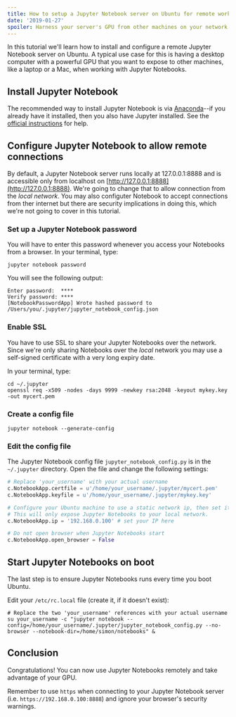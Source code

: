 ```yaml
---
title: How to setup a Jupyter Notebook server on Ubuntu for remote work
date: '2019-01-27'
spoiler: Harness your server's GPU from other machines on your network.
---
```


In this tutorial we'll learn how to install and configure a remote Jupyter Notebook server on Ubuntu. A typical use case for this is having a desktop computer with a powerful GPU that you want to expose to other machines, like a laptop or a Mac, when working with Jupyter Notebooks.

## Install Jupyter Notebook

The recommended way to install Jupyter Notebook is via [Anaconda](https://www.anaconda.com/downloads)--if you already have it installed, then you also have Jupyter installed. See the [official instructions](https://jupyter.org/install) for help.

## Configure Jupyter Notebook to allow remote connections

By default, a Jupyter Notebook server runs locally at 127.0.0.1:8888 and is accessible only from localhost on [http://127.0.0.1:8888](http://127.0.0.1:8888). We're going to change that to allow connection from the _local network_. You may also configuter Notebook to accept connections from ther internet but there are security implications in doing this, which we're not going to cover in this tutorial.

### Set up a Jupyter Notebook password

You will have to enter this password whenever you access your Notebooks from a browser. In your terminal, type:

```shell
jupyter notebook password
```

You will see the following output:

```shell
Enter password:  ****
Verify password: ****
[NotebookPasswordApp] Wrote hashed password to /Users/you/.jupyter/jupyter_notebook_config.json
```

### Enable SSL

You have to use SSL to share your Jupyter Notebooks over the network. Since we're only sharing Notebooks over the _local_ network you may use a self-signed certificate with a very long expiry date.

In your terminal, type:

```shell
cd ~/.jupyter
openssl req -x509 -nodes -days 9999 -newkey rsa:2048 -keyout mykey.key -out mycert.pem
```

### Create a config file

```shell
jupyter notebook --generate-config
```

### Edit the config file

The Jupyter Notebook config file `jupyter_notebook_config.py` is in the `~/.jupyter` directory. Open the file and change the following settings:

```bash:title=jupyter_notebook_config.py
# Replace 'your_username' with your actual username
c.NotebookApp.certfile = u'/home/your_username/.jupyter/mycert.pem'
c.NotebookApp.keyfile = u'/home/your_username/.jupyter/mykey.key'

# Configure your Ubuntu machine to use a static network ip, then set it here.
# This will only expose Jupyter Notebooks to your local network.
c.NotebookApp.ip = '192.168.0.100' # set your IP here

# Do not open browser when Jupyter Notebooks start
c.NotebookApp.open_browser = False
```

## Start Jupyter Notebooks on boot

The last step is to ensure Jupyter Notebooks runs every time you boot Ubuntu.

Edit your `/etc/rc.local` file (create it, if it doesn't exist):

```bash:title=/etc/rc.local
# Replace the two 'your_username' references with your actual username
su your_username -c "jupyter notebook --config=/home/your_username/.jupyter/jupyter_notebook_config.py --no-browser --notebook-dir=/home/simon/notebooks" &
```

## Conclusion

Congratulations! You can now use Jupyter Notebooks remotely and take advantage of your GPU.

Remember to use `https` when connecting to your Jupyter Notebook server (i.e. `https://192.168.0.100:8888`) and ignore your browser's security warnings.
